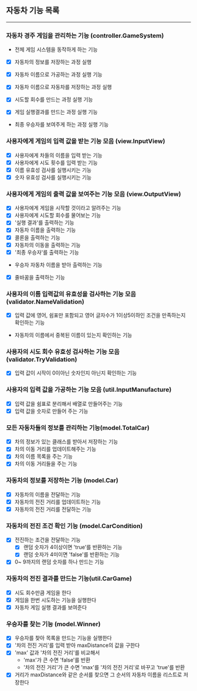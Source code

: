 ## 자동차 기능 목록

-----------------

### 자동차 경주 게임을 관리하는 기능 (controller.GameSystem)

- 전체 게임 시스템을 동작하게 하는 기능
- [x] 자동차의 정보를 저장하는 과정 실행
- [x] 자동차 이름으로 가공하는 과정 실행 기능
- [x] 자동차 이름으로 자동차를 저장하는 과정 실행
- [x] 시도할 회수를 만드는 과정 실행 기능

- [x] 게임 실행결과를 만드는 과정 실행 기능
- 최종 우승자를 보여주게 하는 과정 실행 기능

### 사용자에게 게임의 입력 값을 받는 기능 모음 (view.InputView)

- [x] 사용자에게 차들의 이름을 입력 받는 기능
- [x] 사용자에게 시도 횟수를 입력 받는 기능
- [x] 이름 유효성 검사를 실행시키는 기능
- [x] 숫자 유효성 검사를 실행시키는 기능

### 사용자에게 게임의 출력 값을 보여주는 기능 모음 (view.OutputView)

- [x] 사용자에게 게임을 시작할 것이라고 알려주는 기능
- [x] 사용자에게 시도할 회수를 물어보는 기능
- [x] '실행 결과'를 출력하는 기능
- [x] 자동차 이름을 출력하는 기능
- [x] 콜론을 출력하는 기능
- [x] 자동차의 이동을 출력하는 기능
- [x] '최종 우승자'를 출력하는 기능
- 우승자 자동차 이름을 받아 출력하는 기능
- [x] 줄바꿈을 출력하는 기능

### 사용자의 이름 입력값의 유효성을 검사하는 기능 모음 (validator.NameValidation)

- [x] 입력 값에 영어, 쉼표만 포함되고 영어 글자수가 1이상5이하인 조건을 만족하는지 확인하는 기능
- 자동차의 이름에서 중복된 이름이 있는지 확인하는 기능

### 사용자의 시도 회수 유효성 검사하는 기능 모음 (validator.TryValidation)

- [x] 입력 값이 시작이 0이아닌 숫자인지 아닌지 확인하는 기능

### 사용자의 입력 값을 가공하는 기능 모음 (util.InputManufacture)

- [x] 입력 값을 쉼표로 분리해서 배열로 만들어주는 기능
- [x] 입력 값을 숫자로 만들어 주는 기능

### 모든 자동차들의 정보를 관리하는 기능(model.TotalCar)

- [x] 차의 정보가 있는 클래스를 받아서 저장하는 기능
- [x] 차의 이동 거리를 업데이트해주는 기능
- [x] 차의 이름 목록을 주는 기능
- [x] 차의 이동 거리들을 주는 기능

### 자동차의 정보를 저장하는 기능 (model.Car)

- [x] 자동차의 이름을 전달하는 기능
- [x] 자동차의 전진 거리를 업데이트하는 기능
- [x] 자동차의 전진 거리를 전달하는 기능

### 자동차의 전진 조건 확인 기능 (model.CarCondition)

- [x] 전진하는 조건을 전달하는 기능
    - [x] 랜덤 숫자가 4이상이면 'true'를 반환하는 기능
    - [x] 랜덤 숫자가 4미이면 'false'를 반환하는 기능
- [x] 0~ 9까지의 랜덤 숫자를 하나 만드는 기능

### 자동차의 전진 결과를 만드는 기능(util.CarGame)

- [x] 시도 회수만큼 게임을 한다
- [x] 게임을 한번 시도하는 기능을 실행한다
- [x] 자동차 게임 실행 결과를 보여준다

### 우승자를 찾는 기능 (model.Winner)

- [x] 우승자를 찾아 목록을 만드는 기능을 실행한다
- [x] '차의 전진 거리'를 입력 받아 maxDistance의 값을 구한다
- [x] 'max' 값과 '차의 전진 거리'를 비교해서
    - 'max'가 큰 수면 'false'를 반환
    - '차의 전진 거리'가 큰 수면 'max'를 '차의 전진 거리'로 바꾸고 'true'를 반환
- [x] 거리가 maxDistance와 같은 순서를 찾으면 그 순서의 자동차 이름을 리스트로 저장한다
